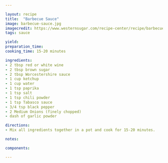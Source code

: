 ```yaml
---

layout: recipe
title:  "Barbecue Sauce"
image: barbecue-sauce.jpg
imagecredit: https://www.westernsugar.com/recipe-center/recipe/barbecue-sauce/
tags: sauce

yield: 
preparation_time: 
cooking_time: 15-20 minutes

ingredients:
- 2 tbsp red or white wine
- 2 tbsp brown sugar
- 2 tbsp Worcestershire sauce
- 1 cup ketchup
- 1 cup water
- 1 tsp paprika
- 1 tsp salt
- 1 tsp chili powder
- 1 tsp Tabasco sauce
- 3/4 tsp black pepper
- 2 Medium Onions (finely chopped)
- dash of garlic powder

directions:
- Mix all ingredients together in a pot and cook for 15-20 minutes.

notes:

components:

---
```


